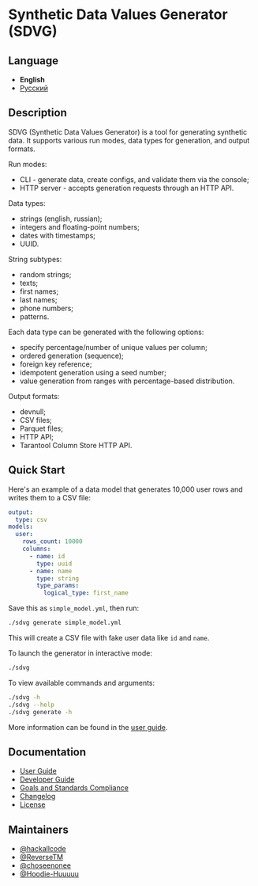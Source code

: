 # Synthetic Data Values Generator (SDVG)

## Language

- **English**
- [Русский](README.ru.md)

## Description

SDVG (Synthetic Data Values Generator) is a tool for generating synthetic data.
It supports various run modes, data types for generation, and output formats.

Run modes:

- CLI - generate data, create configs, and validate them via the console;
- HTTP server - accepts generation requests through an HTTP API.

Data types:

- strings (english, russian);
- integers and floating-point numbers;
- dates with timestamps;
- UUID.

String subtypes:

- random strings;
- texts;
- first names;
- last names;
- phone numbers;
- patterns.

Each data type can be generated with the following options:

- specify percentage/number of unique values per column;
- ordered generation (sequence);
- foreign key reference;
- idempotent generation using a seed number;
- value generation from ranges with percentage-based distribution.

Output formats:

- devnull;
- CSV files;
- Parquet files;
- HTTP API;
- Tarantool Column Store HTTP API.

## Quick Start

Here's an example of a data model that generates 10,000 user rows and writes them to a CSV file:

```yaml
output:
  type: csv
models:
  user:
    rows_count: 10000
    columns:
      - name: id
        type: uuid
      - name: name
        type: string
        type_params:
          logical_type: first_name
```

Save this as `simple_model.yml`, then run:

```bash
./sdvg generate simple_model.yml
```

This will create a CSV file with fake user data like `id` and `name`.

To launch the generator in interactive mode:

```bash
./sdvg
```

To view available commands and arguments:

```bash
./sdvg -h
./sdvg --help
./sdvg generate -h
```

More information can be found in the [user guide](./doc/en/usage.md).

## Documentation

- [User Guide](./doc/en/usage.md)
- [Developer Guide](./doc/en/contributing.md)
- [Goals and Standards Compliance](./doc/en/overview.md)
- [Changelog](./CHANGELOG.md)
- [License](./LICENSE)

## Maintainers

- [@hackallcode](https://github.com/hackallcode)
- [@ReverseTM](https://github.com/ReverseTM)
- [@choseenonee](https://github.com/choseenonee)
- [@Hoodie-Huuuuu](https://github.com/Hoodie-Huuuuu)
